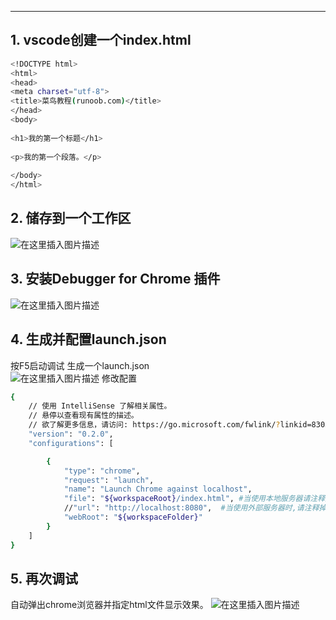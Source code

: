 


------

## 1. vscode创建一个index.html

```bash
<!DOCTYPE html>
<html>
<head>
<meta charset="utf-8">
<title>菜鸟教程(runoob.com)</title>
</head>
<body>
 
<h1>我的第一个标题</h1>
 
<p>我的第一个段落。</p>
 
</body>
</html>
```
## 2. 储存到一个工作区
![在这里插入图片描述](https://i-blog.csdnimg.cn/blog_migrate/95652dbee2d3bc06b0fd1dfc51e62958.png)

##  3. 安装Debugger for Chrome 插件
![在这里插入图片描述](https://i-blog.csdnimg.cn/blog_migrate/f568aab1517e3d20866606146849d57e.png)
##  4. 生成并配置launch.json   
按F5启动调试
生成一个launch.json   
![在这里插入图片描述](https://i-blog.csdnimg.cn/blog_migrate/a0a87969430374e18b204e5613d0c4b3.png)
修改配置

```bash
{
    // 使用 IntelliSense 了解相关属性。 
    // 悬停以查看现有属性的描述。
    // 欲了解更多信息，请访问: https://go.microsoft.com/fwlink/?linkid=830387
    "version": "0.2.0",
    "configurations": [

        {
            "type": "chrome",
            "request": "launch",
            "name": "Launch Chrome against localhost",
            "file": "${workspaceRoot}/index.html", #当使用本地服务器请注释掉 url，并指定自己的文件名
            //"url": "http://localhost:8080",  #当使用外部服务器时,请注释掉 file
            "webRoot": "${workspaceFolder}"
        }
    ]
}
```

##  5. 再次调试
自动弹出chrome浏览器并指定html文件显示效果。
![在这里插入图片描述](https://i-blog.csdnimg.cn/blog_migrate/476ff7a65ca271c789274bc83ced5fa3.png)

